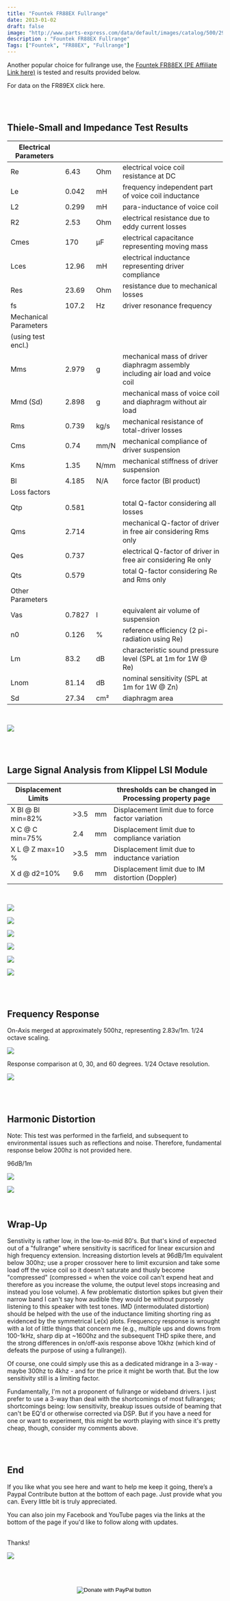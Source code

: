 ```yaml
---
title: "Fountek FR88EX Fullrange"
date: 2013-01-02
draft: false
image: "http://www.parts-express.com/data/default/images/catalog/500/296-719_HR_0.jpg"
description : "Fountek FR88EX Fullrange"
Tags: ["Fountek", "FR88EX", "Fullrange"]
---
```



Another popular choice for fullrange use, the [Fountek FR88EX (PE Affiliate Link here)](https://www.tkqlhce.com/click-7732025-13715689?url=http%3A%2F%2Fwww.parts-express.com%2Ffountek-fr88ex-3-neodymium-full-range-speaker-driver--296-719&cjsku=296-719) is tested and results provided below.

For data on the FR89EX click here.



<br>
<br>

## Thiele-Small and Impedance Test Results

| Electrical Parameters |        |      |                                                                                |
|-----------------------|--------|------|--------------------------------------------------------------------------------|
| Re                    | 6.43   | Ohm  | electrical voice coil resistance at DC                                         |
| Le                    | 0.042  | mH   | frequency independent part of voice coil inductance                            |
| L2                    | 0.299  | mH   | para-inductance of voice coil                                                  |
| R2                    | 2.53   | Ohm  | electrical resistance due to eddy current losses                               |
| Cmes                  | 170    | µF   | electrical capacitance representing moving mass                                |
| Lces                  | 12.96  | mH   | electrical inductance representing driver compliance                           |
| Res                   | 23.69  | Ohm  | resistance due to mechanical losses                                            |
| fs                    | 107.2  | Hz   | driver resonance frequency                                                     |
| Mechanical Parameters |        |      |                                                                                |
| (using test encl.)    |        |      |                                                                                |
| Mms                   | 2.979  | g    | mechanical mass of driver diaphragm assembly including air load and voice coil |
| Mmd (Sd)              | 2.898  | g    | mechanical mass of voice coil and diaphragm without air load                   |
| Rms                   | 0.739  | kg/s | mechanical resistance of  total-driver losses                                  |
| Cms                   | 0.74   | mm/N | mechanical compliance of driver suspension                                     |
| Kms                   | 1.35   | N/mm | mechanical stiffness of driver suspension                                      |
| Bl                    | 4.185  | N/A  | force factor (Bl product)                                                      |
| Loss factors          |        |      |                                                                                |
| Qtp                   | 0.581  |      | total Q-factor considering all losses                                          |
| Qms                   | 2.714  |      | mechanical Q-factor of driver in free air considering Rms only                 |
| Qes                   | 0.737  |      | electrical Q-factor of driver in free air considering Re only                  |
| Qts                   | 0.579  |      | total Q-factor considering Re and Rms only                                     |
| Other Parameters      |        |      |                                                                                |
| Vas                   | 0.7827 | l    | equivalent air volume of suspension                                            |
| n0                    | 0.126  | %    | reference efficiency (2 pi-radiation using Re)                                 |
| Lm                    | 83.2   | dB   | characteristic sound pressure level (SPL at 1m for 1W @ Re)                    |
| Lnom                  | 81.14  | dB   | nominal sensitivity (SPL at 1m for 1W @ Zn)                                    |
| Sd                    | 27.34  | cm²  | diaphragm area                                                                 |

<br>


![](/images/Reviews/Drivers/Fountek/FR88EX/fr88ex-impedance.png)

<br>
<br>

## Large Signal Analysis from Klippel LSI Module

| Displacement Limits |      |    | thresholds can be changed in Processing property page |
|---------------------|------|----|-------------------------------------------------------|
| X Bl @ Bl min=82%   | >3.5 | mm | Displacement limit due to force factor variation      |
| X C @ C min=75%     | 2.4  | mm | Displacement limit due to compliance variation        |
| X L @ Z max=10 %    | >3.5 | mm | Displacement limit due to inductance variation        |
| X d @ d2=10%        | 9.6  | mm | Displacement limit due to IM distortion (Doppler)     |

<br>


![](/images/Reviews/Drivers/Fountek/FR88EX/fr88ex-img_Bl-X.png)

![](/images/Reviews/Drivers/Fountek/FR88EX/fr88ex-img_Bl-Symmetry-fr88ex-Range.png)

![](/images/Reviews/Drivers/Fountek/FR88EX/fr88ex-img_Kms-X.png)

![](/images/Reviews/Drivers/Fountek/FR88EX/img_Kms-Symmetry-fr88ex-Range.png)

![](/images/Reviews/Drivers/Fountek/FR88EX/fr88ex-img_LX.png)

![](/images/Reviews/Drivers/Fountek/FR88EX/fr88ex-img_LI.png)



<br>
<br>

## Frequency Response

On-Axis merged at approximately 500hz, representing 2.83v/1m.  1/24 octave scaling.

![](/images/Reviews/Drivers/Fountek/FR88EX/Fountek-FR88EX-0-deg-merged.png)

Response comparison at 0, 30, and 60 degrees.  1/24 Octave resolution.

![](/images/Reviews/Drivers/Fountek/FR88EX/Fountek-FR88EX-Frequency-Response-0-30-60.png)


<br>
<br>

## Harmonic Distortion

Note:  This test was performed in the farfield, and subsequent to environmental issues such as reflections and noise. Therefore, fundamental response below 200hz is not provided here.

96dB/1m

![](/images/Reviews/Drivers/Fountek/FR88EX/Fundamental--Harmonic-distortion-components-96dB1m.png)

![](/images/Reviews/Drivers/Fountek/FR88EX/Relative-Harmonic-distortion-96dB1m.png)


<br>

## Wrap-Up

Senstivity is rather low, in the low-to-mid 80's.  But that's kind of expected out of a "fullrange" where sensitivity is sacrificed for linear excursion and high frequency extension.
Increasing distortion levels at 96dB/1m equivalent below 300hz; use a proper crossover here to limit excursion and take some load off the voice coil so it doesn't saturate and thusly become "compressed" (compressed = when the voice coil can't expend heat and therefore as you increase the volume, the output level stops increasing and instead you lose volume).
A few problematic distortion spikes but given their narrow band I can't say how audible they would be without purposely listening to this speaker with test tones.
IMD (intermodulated distortion) should be helped with the use of the inductance limiting shorting ring as evidenced by the symmetrical Le(x) plots.
Frequenccy response is wrought with a lot of little things that concern me (e.g., multiple ups and downs from 100-1kHz, sharp dip at ~1600hz and the subsequent THD spike there, and the strong differences in on/off-axis response above 10khz (which kind of defeats the purpose of using a fullrange)).

Of course, one could simply use this as a dedicated midrange in a 3-way - maybe 300hz to 4khz - and for the price it might be worth that.  But the low sensitivity still is a limiting factor.

Fundamentally, I'm not a proponent of fullrange or wideband drivers.  I just prefer to use a 3-way than deal with the shortcomings of most fullranges; shortcomings being: low sensitivity, breakup issues outside of beaming that can't be EQ'd or otherwise corrected via DSP.
But if you have a need for one or want to experiment, this might be worth playing with since it's pretty cheap, though, consider my comments above.

<br>
<br>

## End

If you like what you see here and want to help me keep it going, there’s a Paypal Contribute button at the bottom of each page.  Just provide what you can.  Every little bit is truly appreciated.

You can also join my Facebook and YouTube pages via the links at the bottom of the page if you'd like to follow along with updates.

<br>Thanks!</b>

![](https://s3media.247sports.com/Uploads/Assets/475/557/9557475.gif)


<br></br>
<center>
  <form action="https://www.paypal.com/cgi-bin/webscr" method="post" target="_top">
  <input type="hidden" name="cmd" value="_s-xclick" />
  <input type="hidden" name="hosted_button_id" value="52ANEATKE6JHQ" />
  <input type="image" src="https://www.dcrc.co/wp-content/uploads/2016/06/PayPal-Donate-Button-PNG-HD-300x103.png" border="0" name="submit" title="PayPal - The safer, easier way to pay online!" alt="Donate with PayPal button" />
  <img alt="" border="0" src="https://www.paypal.com/en_US/i/scr/pixel.gif" width="1" height="1" />
  </form>
<br></br>
</center>
